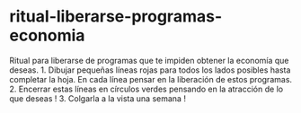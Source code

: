 # ritual-liberarse-programas-economia
Ritual para liberarse de programas que te impiden obtener la economía que deseas. 1. Dibujar pequeñas líneas rojas para todos los lados posibles hasta completar la hoja. En cada línea pensar en la liberación de estos programas. 2. Encerrar estas líneas en círculos verdes pensando en la atracción de lo que deseas ! 3. Colgarla a la vista una semana !

